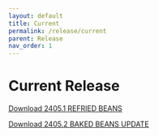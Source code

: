 ```yaml
---
layout: default
title: Current
permalink: /release/current
parent: Release
nav_order: 1
---
```


# Current Release

[Download 2405.1 REFRIED BEANS](https://muos.dev/release/plush/2405.1)

[Download 2405.2 BAKED BEANS UPDATE](https://muos.dev/release/plush/2405.2)